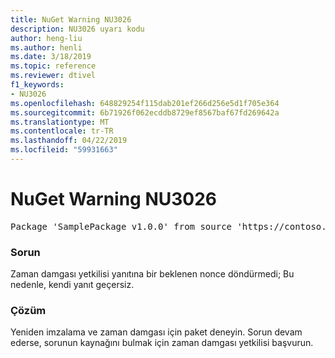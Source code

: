 ```yaml
---
title: NuGet Warning NU3026
description: NU3026 uyarı kodu
author: heng-liu
ms.author: henli
ms.date: 3/18/2019
ms.topic: reference
ms.reviewer: dtivel
f1_keywords:
- NU3026
ms.openlocfilehash: 648829254f115dab201ef266d256e5d1f705e364
ms.sourcegitcommit: 6b71926f062ecddb8729ef8567baf67fd269642a
ms.translationtype: MT
ms.contentlocale: tr-TR
ms.lasthandoff: 04/22/2019
ms.locfileid: "59931663"
---
```

# <a name="nuget-warning-nu3026"></a>NuGet Warning NU3026

<pre>Package 'SamplePackage v1.0.0' from source 'https://contoso.com/index.json': The timestamp response is invalid. Nonces did not match.</pre>

### <a name="issue"></a>Sorun

Zaman damgası yetkilisi yanıtına bir beklenen nonce döndürmedi; Bu nedenle, kendi yanıt geçersiz.


### <a name="solution"></a>Çözüm

Yeniden imzalama ve zaman damgası için paket deneyin. Sorun devam ederse, sorunun kaynağını bulmak için zaman damgası yetkilisi başvurun.